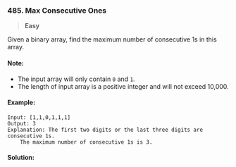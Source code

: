 ### 485. Max Consecutive Ones

> **Easy**

Given a binary array, find the maximum number of consecutive 1s in this array.

#### Note:

* The input array will only contain `0` and `1`.
* The length of input array is a positive integer and will not exceed 10,000.

#### Example:
```
Input: [1,1,0,1,1,1]
Output: 3
Explanation: The first two digits or the last three digits are consecutive 1s.
    The maximum number of consecutive 1s is 3.
```

#### Solution:


